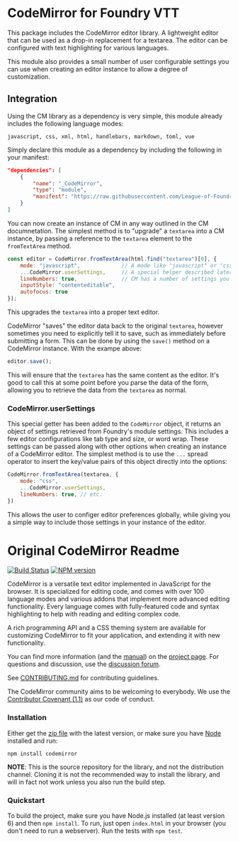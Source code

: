 # CodeMirror for Foundry VTT
This package includes the CodeMirror editor library. A lightweight editor that can be used as a drop-in replacement for a textarea. The editor can be configured with text highlighting for various languages.

This module also provides a small number of user configurable settings you can use when creating an editor instance to allow a degree of customization.
## Integration
Using the CM library as a dependency is very simple, this module already includes the following language modes:

```
javascript, css, xml, html, handlebars, markdown, toml, vue
```

Simply declare this module as a dependency by including the following in your manifest:

```json
"dependencies": [
    {
        "name": "_CodeMirror",
        "type": "module",
        "manifest": "https://raw.githubusercontent.com/League-of-Foundry-Developers/codemirror-lib/master/module.json"	
    }
]
```

You can now create an instance of CM in any way outlined in the CM documnetation. The simplest method is to "upgrade" a `textarea` into a CM instance, by passing a reference to the `textarea` element to the `fromTextArea` method.

```js
const editor = CodeMirror.fromTextArea(html.find("textarea")[0], { 
    mode: "javascript",             // A mode like "javascript" or "css"
    ...CodeMirror.userSettings,     // A special helper described later
    lineNumbers: true,              // CM has a number of settings you can configure
    inputStyle: "contenteditable",
    autofocus: true
});
```
This upgrades the `textarea` into a proper text editor.

CodeMirror "saves" the editor data back to the original `textarea`, however sometimes you need to explicitly tell it to save, such as immediately before submitting a form. This can be done by using the `save()` method on a CodeMirror instance. With the exampe above:

```js
editor.save();
```

This will ensure that the `textarea` has the same content as the editor. It's good to call this at some point before you parse the data of the form, allowing you to retrieve the data from the `textarea` as normal.

### CodeMirror.userSettings
This special getter has been added to the `CodeMirror` object, it returns an object of settings retrieved from Foundry's module settings. This includes a few editor configurations like tab type and size, or word wrap. These settings can be passed along with other options when creating an instance of a CodeMirror editor. The simplest method is to use the `...` spread operator to insert the key/value pairs of this object directly into the options:

```js
CodeMirror.fromTextArea(textarea, { 
    mode: "css",
    ...CodeMirror.userSettings,
    lineNumbers: true, // etc.
})
```

This allows the user to configer editor preferences globally, while giving you a simple way to include those settings in your instance of the editor.

# Original CodeMirror Readme

[![Build Status](https://travis-ci.org/codemirror/CodeMirror.svg)](https://travis-ci.org/codemirror/CodeMirror)
[![NPM version](https://img.shields.io/npm/v/codemirror.svg)](https://www.npmjs.org/package/codemirror)

CodeMirror is a versatile text editor implemented in JavaScript for
the browser. It is specialized for editing code, and comes with over
100 language modes and various addons that implement more advanced
editing functionality. Every language comes with fully-featured code
and syntax highlighting to help with reading and editing complex code.

A rich programming API and a CSS theming system are available for
customizing CodeMirror to fit your application, and extending it with
new functionality.

You can find more information (and the
[manual](https://codemirror.net/doc/manual.html)) on the [project
page](https://codemirror.net). For questions and discussion, use the
[discussion forum](https://discuss.codemirror.net/).

See
[CONTRIBUTING.md](https://github.com/codemirror/CodeMirror/blob/master/CONTRIBUTING.md)
for contributing guidelines.

The CodeMirror community aims to be welcoming to everybody. We use the
[Contributor Covenant
(1.1)](http://contributor-covenant.org/version/1/1/0/) as our code of
conduct.

### Installation

Either get the [zip file](https://codemirror.net/codemirror.zip) with
the latest version, or make sure you have [Node](https://nodejs.org/)
installed and run:

    npm install codemirror

**NOTE**: This is the source repository for the library, and not the
distribution channel. Cloning it is not the recommended way to install
the library, and will in fact not work unless you also run the build
step.

### Quickstart

To build the project, make sure you have Node.js installed (at least version 6)
and then `npm install`. To run, just open `index.html` in your
browser (you don't need to run a webserver). Run the tests with `npm test`.

